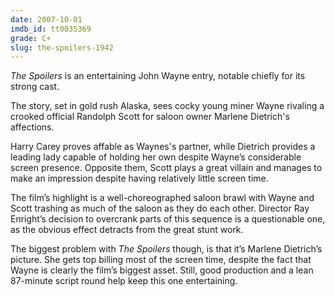 ```yaml
---
date: 2007-10-01
imdb_id: tt0035369
grade: C+
slug: the-spoilers-1942
---
```


_The Spoilers_ is an entertaining John Wayne entry, notable chiefly for its strong cast.

The story, set in gold rush Alaska, sees cocky young miner Wayne rivaling a crooked official Randolph Scott for saloon owner Marlene Dietrich's affections.

Harry Carey proves affable as Waynes's partner, while Dietrich provides a leading lady capable of holding her own despite Wayne’s considerable screen presence. Opposite them, Scott plays a great villain and manages to make an impression despite having relatively little screen time.

The film’s highlight is a well-choreographed saloon brawl with Wayne and Scott trashing as much of the saloon as they do each other. Director Ray Enright’s decision to overcrank parts of this sequence is a questionable one, as the obvious effect detracts from the great stunt work.

The biggest problem with _The Spoilers_ though, is that it’s Marlene Dietrich’s picture. She gets top billing most of the screen time, despite the fact that Wayne is clearly the film’s biggest asset. Still, good production and a lean 87-minute script round help keep this one entertaining.
